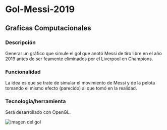 # Gol-Messi-2019
## Graficas Computacionales

### Descripción

Generar un gráfico que simule el gol que anotó Messi de tiro libre en el año 2019 antes de ser feamente eliminados por el Liverpool en Champions.

### Funcionalidad

La idea es que se trate de simular el movimiento de Messi y de la pelota tomando el mismo efecto (parecido) al que tomó en la realidad.

### Tecnología/herramienta

Será desarrollado con OpenGL.


![imagen del gol](https://www.futbolred.com/files/article_main/files/crop/uploads/2019/05/01/5cca08f3e4440.r_1556745040069.0-88-1136-656.jpeg)

